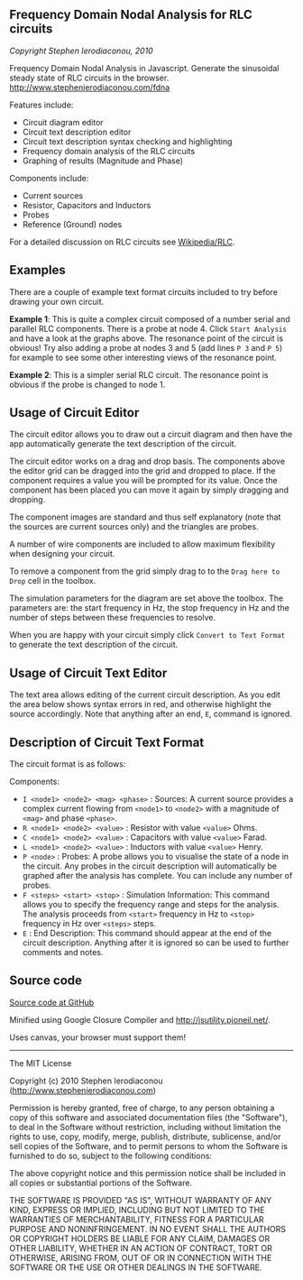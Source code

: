 Frequency Domain Nodal Analysis for RLC circuits
------------------------------------------------
_Copyright Stephen Ierodiaconou, 2010_

Frequency Domain Nodal Analysis in Javascript. Generate the sinusoidal steady state of RLC circuits in the browser.
http://www.stephenierodiaconou.com/fdna

Features include:
* Circuit diagram editor
* Circuit text description editor
* Circuit text description syntax checking and highlighting
* Frequency domain analysis of the RLC circuits
* Graphing of results (Magnitude and Phase)

Components include:
* Current sources
* Resistor, Capacitors and Inductors
* Probes
* Reference (Ground) nodes

For a detailed discussion on RLC circuits see [Wikipedia/RLC](http://en.wikipedia.org/wiki/RLC_circuit).

Examples
--------
There are a couple of example text format circuits included to try before drawing your own circuit.

**Example 1**: This is quite a complex circuit composed of a number serial and parallel RLC components. There is a probe at node 4. Click `Start Analysis` and have a look at the graphs above. The resonance point of the circuit is obvious! Try also adding a probe at nodes 3 and 5 (add lines `P 3` and `P 5`) for example to see some other interesting views of the resonance point.

**Example 2**: This is a simpler serial RLC circuit. The resonance point is obvious if the probe is changed to node 1.

Usage of Circuit Editor
-----------------------
The circuit editor allows you to draw out a circuit diagram and then have the app automatically generate the text description of the circuit.

The circuit editor works on a drag and drop basis. The components above the editor grid can be dragged into the grid and dropped to place. If the component requires a value you will be prompted for its value. Once the component has been placed you can move it again by simply dragging and dropping.

The component images are standard and thus self explanatory (note that the sources are current sources only) and the triangles are probes.

A number of wire components are included to allow maximum flexibility when designing your circuit.

To remove a component from the grid simply drag to to the `Drag here to Drop` cell in the toolbox.

The simulation parameters for the diagram are set above the toolbox. The parameters are: the start frequency in Hz, the stop frequency in Hz and the number of steps between these frequencies to resolve.

When you are happy with your circuit simply click `Convert to Text Format` to generate the text description of the circuit. 

Usage of Circuit Text Editor
----------------------------
The text area allows editing of the current circuit description. As you edit the area below shows syntax errors in red, and otherwise highlight the source accordingly.  Note that anything after an end, `E`, command is ignored.


Description of Circuit Text Format
----------------------------------
The circuit format is as follows:

Components:
* `I <node1> <node2> <mag> <phase>` : Sources: A current source provides a complex current flowing from `<node1>` to `<node2>` with a magnitude of `<mag>` and phase `<phase>`.
* `R <node1> <node2> <value>` : Resistor with value `<value>` Ohms.
* `C <node1> <node2> <value>` : Capacitors with value `<value>` Farad.
* `L <node1> <node2> <value>` : Inductors with value `<value>` Henry.
* `P <node>` : Probes: A probe allows you to visualise the state of a node in the circuit. Any probes in the circuit description will automatically be graphed after the analysis has complete. You can include any number of probes.
* `F <steps> <start> <stop>` : Simulation Information: This command allows you to specify the frequency range and steps for the analysis. The analysis proceeds from `<start>` frequency in Hz to `<stop>` frequency in Hz over `<steps>` steps.
* `E` : End Description: This command should appear at the end of the circuit description. Anything after it is ignored so can be used to further comments and notes. 

Source code
-----------
[Source code at GitHub](http://github.com/stevegeek/fdna)

Minified using Google Closure Compiler and http://jsutility.pjoneil.net/.

Uses canvas, your browser must support them!

----------------------------------------------------------------------------
The MIT License

Copyright (c) 2010 Stephen Ierodiaconou (http://www.stephenierodiaconou.com)

Permission is hereby granted, free of charge, to any person obtaining a copy
of this software and associated documentation files (the "Software"), to deal
in the Software without restriction, including without limitation the rights
to use, copy, modify, merge, publish, distribute, sublicense, and/or sell
copies of the Software, and to permit persons to whom the Software is
furnished to do so, subject to the following conditions:

The above copyright notice and this permission notice shall be included in
all copies or substantial portions of the Software.

THE SOFTWARE IS PROVIDED "AS IS", WITHOUT WARRANTY OF ANY KIND, EXPRESS OR
IMPLIED, INCLUDING BUT NOT LIMITED TO THE WARRANTIES OF MERCHANTABILITY,
FITNESS FOR A PARTICULAR PURPOSE AND NONINFRINGEMENT. IN NO EVENT SHALL THE
AUTHORS OR COPYRIGHT HOLDERS BE LIABLE FOR ANY CLAIM, DAMAGES OR OTHER
LIABILITY, WHETHER IN AN ACTION OF CONTRACT, TORT OR OTHERWISE, ARISING FROM,
OUT OF OR IN CONNECTION WITH THE SOFTWARE OR THE USE OR OTHER DEALINGS IN
THE SOFTWARE.
